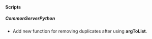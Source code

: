 
#### Scripts
##### CommonServerPython
- Add new function for removing duplicates after using **argToList**.